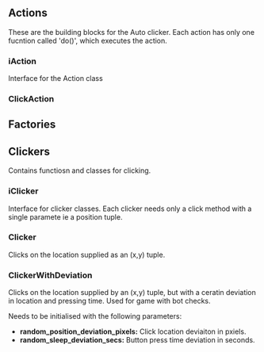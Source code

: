 ## Actions
These are the building blocks for the Auto clicker. Each action has only one fucntion called 'do()', which executes the action.
### iAction
Interface for the Action class
### ClickAction
## Factories

## Clickers
Contains functiosn and classes for clicking.
### iClicker
Interface for clicker classes. Each clicker needs only a click method with a single paramete ie a position tuple.
### Clicker
Clicks on the location supplied as an (x,y) tuple.
### ClickerWithDeviation
Clicks on the location supplied by an (x,y) tuple, but with a ceratin deviation in location and pressing time. Used for game with bot checks.

Needs to be initialised with the following parameters:
- **random_position_deviation_pixels:** Click location deviaiton in pxiels.
- **random_sleep_deviation_secs:** Button press time deviation in seconds.

